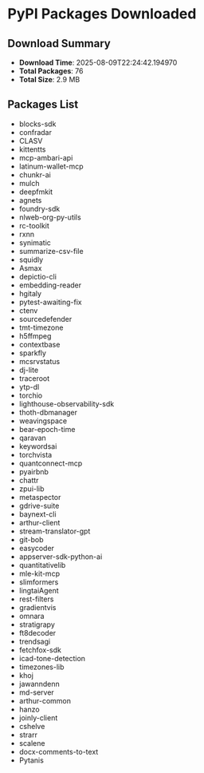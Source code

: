 # PyPI Packages Downloaded

## Download Summary
- **Download Time**: 2025-08-09T22:24:42.194970
- **Total Packages**: 76
- **Total Size**: 2.9 MB

## Packages List
- blocks-sdk
- confradar
- CLASV
- kittentts
- mcp-ambari-api
- latinum-wallet-mcp
- chunkr-ai
- mulch
- deepfmkit
- agnets
- foundry-sdk
- nlweb-org-py-utils
- rc-toolkit
- rxnn
- synimatic
- summarize-csv-file
- squidly
- Asmax
- depictio-cli
- embedding-reader
- hgitaly
- pytest-awaiting-fix
- ctenv
- sourcedefender
- tmt-timezone
- h5ffmpeg
- contextbase
- sparkfly
- mcsrvstatus
- dj-lite
- traceroot
- ytp-dl
- torchio
- lighthouse-observability-sdk
- thoth-dbmanager
- weavingspace
- bear-epoch-time
- qaravan
- keywordsai
- torchvista
- quantconnect-mcp
- pyairbnb
- chattr
- zpui-lib
- metaspector
- gdrive-suite
- baynext-cli
- arthur-client
- stream-translator-gpt
- git-bob
- easycoder
- appserver-sdk-python-ai
- quantitativelib
- mle-kit-mcp
- slimformers
- lingtaiAgent
- rest-filters
- gradientvis
- omnara
- stratigrapy
- ft8decoder
- trendsagi
- fetchfox-sdk
- icad-tone-detection
- timezones-lib
- khoj
- jawanndenn
- md-server
- arthur-common
- hanzo
- joinly-client
- cshelve
- strarr
- scalene
- docx-comments-to-text
- Pytanis

